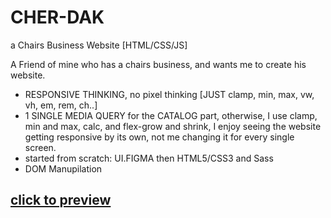 # CHER-DAK
a Chairs Business Website [HTML/CSS/JS]

A Friend of mine who has a chairs business, and wants me to create his website.
- RESPONSIVE THINKING, no pixel thinking [JUST clamp, min, max, vw, vh, em, rem, ch..]
- 1 SINGLE MEDIA QUERY for the CATALOG part, otherwise, I use clamp, min and max, calc, and flex-grow and shrink, I enjoy seeing the website getting responsive by its own, not me changing it for every single screen.
- started from scratch: UI.FIGMA then HTML5/CSS3 and Sass
- DOM Manupilation

## [click to preview](https://cher-dak.netlify.app)
